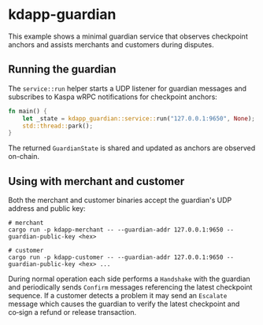 # kdapp-guardian

This example shows a minimal guardian service that observes checkpoint
anchors and assists merchants and customers during disputes.

## Running the guardian

The `service::run` helper starts a UDP listener for guardian messages
and subscribes to Kaspa wRPC notifications for checkpoint anchors:

```rust
fn main() {
    let _state = kdapp_guardian::service::run("127.0.0.1:9650", None);
    std::thread::park();
}
```

The returned `GuardianState` is shared and updated as anchors are
observed on-chain.

## Using with merchant and customer

Both the merchant and customer binaries accept the guardian's UDP
address and public key:

```
# merchant
cargo run -p kdapp-merchant -- --guardian-addr 127.0.0.1:9650 --guardian-public-key <hex>

# customer
cargo run -p kdapp-customer -- --guardian-addr 127.0.0.1:9650 --guardian-public-key <hex> ...
```

During normal operation each side performs a `Handshake` with the
guardian and periodically sends `Confirm` messages referencing the
latest checkpoint sequence. If a customer detects a problem it may
send an `Escalate` message which causes the guardian to verify the
latest checkpoint and co‑sign a refund or release transaction.
